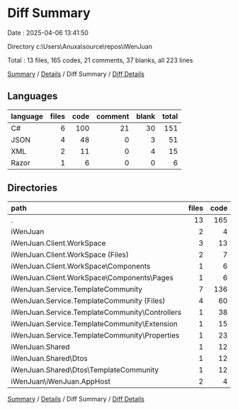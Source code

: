 # Diff Summary

Date : 2025-04-06 13:41:50

Directory c:\\Users\\Anuxa\\source\\repos\\iWenJuan

Total : 13 files,  165 codes, 21 comments, 37 blanks, all 223 lines

[Summary](results.md) / [Details](details.md) / Diff Summary / [Diff Details](diff-details.md)

## Languages
| language | files | code | comment | blank | total |
| :--- | ---: | ---: | ---: | ---: | ---: |
| C# | 6 | 100 | 21 | 30 | 151 |
| JSON | 4 | 48 | 0 | 3 | 51 |
| XML | 2 | 11 | 0 | 4 | 15 |
| Razor | 1 | 6 | 0 | 0 | 6 |

## Directories
| path | files | code | comment | blank | total |
| :--- | ---: | ---: | ---: | ---: | ---: |
| . | 13 | 165 | 21 | 37 | 223 |
| iWenJuan | 2 | 4 | 1 | 1 | 6 |
| iWenJuan.Client.WorkSpace | 3 | 13 | 1 | 0 | 14 |
| iWenJuan.Client.WorkSpace (Files) | 2 | 7 | 1 | 0 | 8 |
| iWenJuan.Client.WorkSpace\\Components | 1 | 6 | 0 | 0 | 6 |
| iWenJuan.Client.WorkSpace\\Components\\Pages | 1 | 6 | 0 | 0 | 6 |
| iWenJuan.Service.TemplateCommunity | 7 | 136 | 19 | 34 | 189 |
| iWenJuan.Service.TemplateCommunity (Files) | 4 | 60 | 4 | 21 | 85 |
| iWenJuan.Service.TemplateCommunity\\Controllers | 1 | 38 | 15 | 9 | 62 |
| iWenJuan.Service.TemplateCommunity\\Extension | 1 | 15 | 0 | 3 | 18 |
| iWenJuan.Service.TemplateCommunity\\Properties | 1 | 23 | 0 | 1 | 24 |
| iWenJuan.Shared | 1 | 12 | 0 | 2 | 14 |
| iWenJuan.Shared\\Dtos | 1 | 12 | 0 | 2 | 14 |
| iWenJuan.Shared\\Dtos\\TemplateCommunity | 1 | 12 | 0 | 2 | 14 |
| iWenJuan\\iWenJuan.AppHost | 2 | 4 | 1 | 1 | 6 |

[Summary](results.md) / [Details](details.md) / Diff Summary / [Diff Details](diff-details.md)